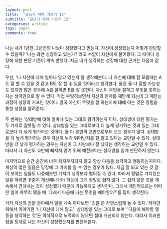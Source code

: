 ```yaml
---
layout: post
title:  "글쓰기 체력 기르기 12"
subtitle: "글쓰기 체력 기르기 12"
categories: writing
tags: paper
comments: true
---
```


나는 내가 1년전, 2년전의 나보다 성장했다고 믿는다. 자신이 성장했는지 어떻게 판단할 수 있을까? '나는 과연 성장하고 있는가?'라고 수없이 자신에게 물어봤다. 그 때마다 성장에 대한 판단 기준이 계속 변했다. 지금 내가 생각하는 성장에 대한 근거는 다음과 같다.

우선, '나 자신에 대해 얼마나 알고 있는지'를 생각해본다. 나 자신에 대해 잘 모를때는 A도 잘 할 수 있을 것 같고 B도 잘 할 수 있을 것이라고 생각한다. 물론 둘 다 잘할 가능성도 있지만 많은 경우에 A를 잘하면 B를 잘 못한다. 자신이 무엇을 잘하고 무엇을 못하는지는 생각만으로 알 수 없다. 직접 부딪혀보면서 자신의 한계를 깨닫게 되는데 그 깨닫는 과정이 성장의 지표인 것이다. 결국 자신이 무엇을 잘 하는지에 대해 아는 것은 경험을 통한 성장을 알려준다.

두 번째는 '상대방에 대해 얼마나 있는 그대로 평가하는지'이다. 상대방에 대한 평가는 두 가지로 잘못될 수 있다. 상대방을 있는 그대로보다 더 높게 평가하는 것과 있는 그대로보다 더 낮게 평가하는 것이다. 둘 다 본인의 교만으로부터 오는 경우가 많다. 상대방을 더 높게 평가하는 경우 자신이 누가 뛰어난지를 잘 알고 있다는 교만일 수 있다. 상대방을 더 낮게 평가하는 경우는 자신이 그 사람보다 잘 났다는 생각하는 교만일 수 있다. 따라서 나 자신도 교만에 빠지지 않기 위해 예전보다는 상대방을 쉽게 판단하지 않는다.

마지막으로 순간 순간에 너무 좌지우지되지 않고 항상 다음을 생각하고 행동하는지이다. 세상의 많은 일들은 당장에 그 가치를 알 수 없는 경우가 많다. 지금 잘 되고 있는 것 같이 보이는 일들도 나중에보면 가치가 생각보다 떨어질 수 있다. 따라서 정말로 가치있는 일을 하려면 꾸준히 개선해나가야 하는데 그게 정말로 쉽지 않다. 그 쉽지 않은 것을 계속해서 견뎌내는 것이 성장했기 때문에 가능하다고 생각한다. 그래서 개인적으로는 어떠한 일이 마무리 됐을 때 '그래서 다음에 나는 무엇을 해야할까?'를 많이 생각한다.

각자 자신의 전문 분야에서 일을 계속 하다보면 '스킬'은 자연스럽게 늘 수 있다. 하지만 위에서 이야기한 '나 자신에 대해 알고' '상대방을 있는 그대로 보며' '다음에 해야할 행동을 생각하는 것'은 의식적으로 노력하지 않으면 절대 개선되지 않는다. 따라서 이러한 점을 토대로 나는 자신이 성장했는지를 판단해본다.